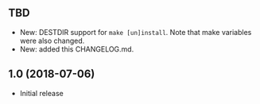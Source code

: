 TBD
---

 - New: DESTDIR support for `make [un]install`. Note that make variables were
   also changed.
 - New: added this CHANGELOG.md.


1.0 (2018-07-06)
----------------

 - Initial release
